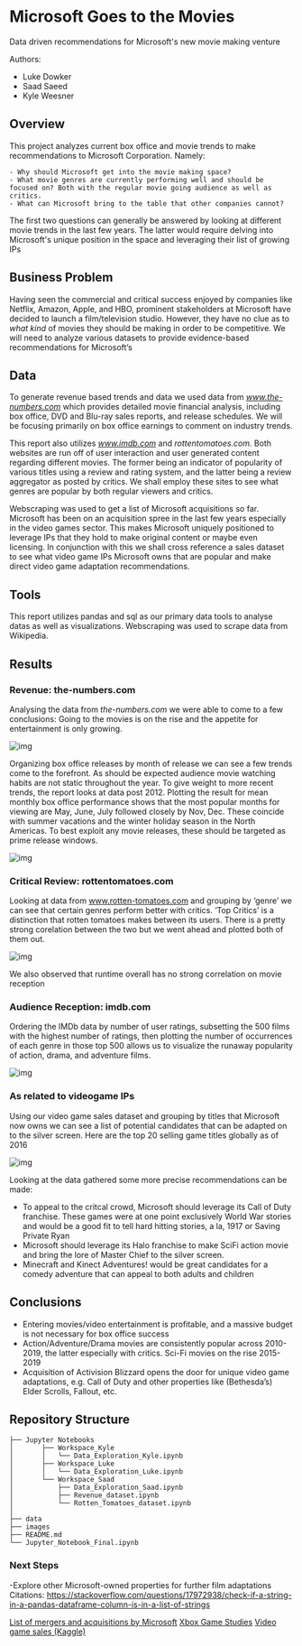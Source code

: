 # Microsoft Goes to the Movies
Data driven recommendations for Microsoft's new movie making venture
 
 
Authors:
- Luke Dowker
- Saad Saeed
- Kyle Weesner
 
## Overview
This project analyzes current box office and movie trends to make recommendations to Microsoft Corporation. Namely:

    - Why should Microsoft get into the movie making space?
    - What movie genres are currently performing well and should be focused on? Both with the regular movie going audience as well as critics.
    - What can Microsoft bring to the table that other companies cannot?
 
The first two questions can generally be answered by looking at different movie trends in the last few years. The latter would require delving into Microsoft's unique position in the space and leveraging their list of growing IPs
 
## Business Problem
Having seen the commercial and critical success enjoyed by companies like Netflix, Amazon, Apple, and HBO, prominent stakeholders at Microsoft have decided to launch a film/television studio. However, they have no clue as to *what kind* of movies they should be making in order to be competitive. We will need to analyze various datasets to provide evidence-based recommendations for Microsoft’s 
 
## Data
To generate revenue based trends and data we used data from *www.the-numbers.com* which provides detailed movie financial analysis, including box office, DVD and Blu-ray sales reports, and release schedules. We will be focusing primarily on box office earnings to comment on industry trends.
 
This report also utilizes *www.imdb.com* and *rottentomatoes.com*. Both websites are run off of user interaction and user generated content regarding different movies. The former being an indicator of popularity of various titles using a review and rating system, and the latter being a review aggregator as posted by critics. We shall employ these sites to see what genres are popular by both regular viewers and critics.
 
Webscraping was used to get a list of Microsoft acquisitions so far. Microsoft has been on an acquisition spree in the last few years especially in the video games sector. This makes Microsoft uniquely positioned to leverage IPs that they hold to make original content or maybe even licensing.
In conjunction with this we shall cross reference a sales dataset to see what video game IPs Microsoft owns that are popular and make direct video game adaptation recommendations.
 
## Tools
This report utilizes pandas and sql as our primary data tools to analyse datas as well as visualizations. Webscraping was used to scrape data from Wikipedia.
 

## Results

### Revenue: the-numbers.com
Analysing the data from *the-numbers.com* we were able to come to a few conclusions:
Going to the movies is on the rise and the appetite for entertainment is only growing.

![img](./images/AnnualMeanPerformance.jpg)

Organizing box office releases by month of release we can see a few trends come to the forefront. As should be expected audience movie watching habits are not static throughout the year. To give weight to more recent trends, the report looks at data post 2012. Plotting the result for mean monthly box office performance shows that the most popular months for viewing are May, June, July followed closely by Nov, Dec. These coincide with summer vacations and the winter holiday season in the North Americas. To best exploit any movie releases, these should be targeted as prime release windows.

![img](./images/MonthlyReleaseMeanPerformance.jpg)

  
### Critical Review: rottentomatoes.com
 
Looking at data from www.rotten-tomatoes.com and grouping by ‘genre’ we can see that certain genres perform better with critics. ‘Top Critics’ is a distinction that rotten tomatoes makes between its users. There is a pretty strong corelation between the two but we went ahead and plotted both of them out. 

![img](./images/PopularGenres_Critics.jpg)

We also observed that runtime overall has no strong correlation on movie reception
 
 

### Audience Reception: imdb.com

Ordering the IMDb data by number of user ratings, subsetting the 500 films with the highest number of ratings, then plotting the number of occurrences of each genre in those top 500 allows us to visualize the runaway popularity of action, drama, and adventure films.

![img](./images/Popular_Genres_with_IMDb_Users.jpg)

### As related to videogame IPs

Using our video game sales dataset and grouping by titles that Microsoft now owns we can see a list of potential candidates that can be adapted on to the silver screen. Here are the top 20 selling game titles globally as of 2016

![img](./images/Microsoft_Gaming_Global_Sales.jpg)




Looking at the data gathered some more precise recommendations can be made:
-   To appeal to the critcal crowd, Microsoft should leverage its Call of Duty franchise. These games were at one point exclusively World War stories and would be a good fit to tell hard hitting stories, a la, 1917 or Saving Private Ryan
-   Microsoft should leverage its Halo franchise to make SciFi action movie and bring the lore of Master Chief to the silver screen. 
-   Minecraft and Kinect Adventures! would be great candidates for a comedy adventure that can appeal to both adults and children 


## Conclusions
-   Entering movies/video entertainment is profitable, and a massive budget is not necessary for box office success
-   Action/Adventure/Drama movies are consistently popular across 2010-2019, the latter especially with critics. Sci-Fi movies on the rise 2015-2019
-   Acquisition of Activision Blizzard opens the door for unique video game adaptations, e.g. Call of Duty and other properties like (Bethesda’s) Elder Scrolls, Fallout, etc.
 
## Repository Structure
```
├── Jupyter Notebooks  
│       ├── Workspace_Kyle
│       │   └── Data_Exploration_Kyle.ipynb
│       ├── Workspace_Luke
│       │   └── Data_Exploration_Luke.ipynb
│       └── Workspace_Saad
│           ├── Data_Exploration_Saad.ipynb
│           ├── Revenue_dataset.ipynb
│           └── Rotten_Tomatoes_dataset.ipynb
│
├── data
├── images
├── README.md
└── Jupyter_Notebook_Final.ipynb
```
 
### Next Steps
-Explore other Microsoft-owned properties for further film adaptations
Citations:
https://stackoverflow.com/questions/17972938/check-if-a-string-in-a-pandas-dataframe-column-is-in-a-list-of-strings
 
[List of mergers and acquisitions by Microsoft](https://en.wikipedia.org/wiki/List_of_mergers_and_acquisitions_by_Microsoft)
[Xbox Game Studies](https://en.wikipedia.org/wiki/Xbox_Game_Studios)
[Video game sales (Kaggle)](https://www.kaggle.com/coffeepot/videogame-sales/data)
 

